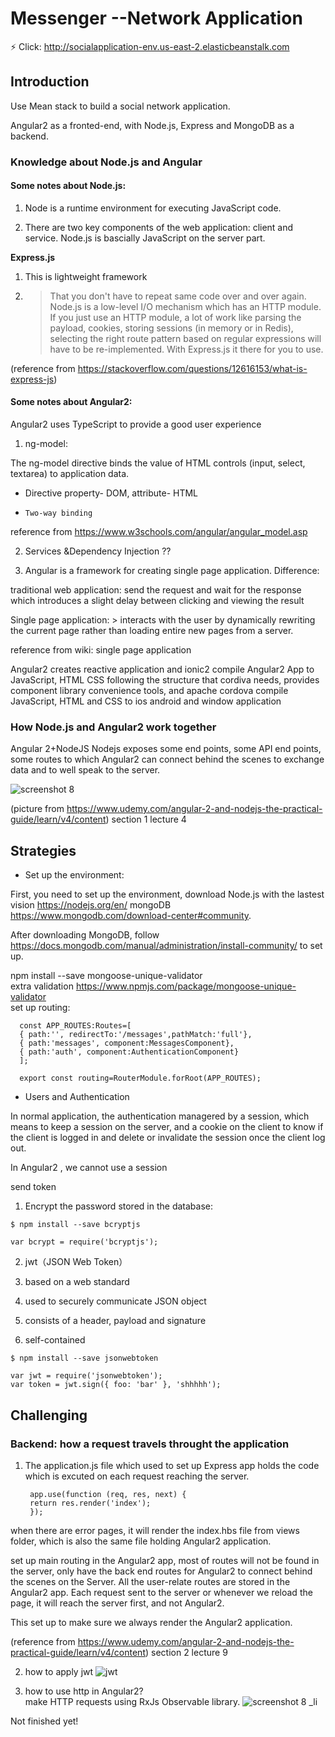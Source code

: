 # Messenger  --Network Application

:zap: Click: http://socialapplication-env.us-east-2.elasticbeanstalk.com   


## Introduction
Use Mean stack to build a social network application.

Angular2 as a fronted-end, with Node.js, Express and MongoDB as a backend.


### Knowledge about Node.js and Angular 
#### Some notes about Node.js:

  1. Node is a runtime environment for executing JavaScript code.

  2. There are two key components of the web application: client and service. Node.js is bascially JavaScript on the server part.

  **Express.js**
  1. This is lightweight framework
  2. > That you don't have to repeat same code over and over again. Node.js is a low-level I/O mechanism which has an HTTP module. If         you just use an HTTP module, a lot of work like parsing the payload, cookies, storing sessions (in memory or in Redis), selecting       the right route pattern based on regular expressions will have to be re-implemented. With Express.js it there for you to use. 

(reference from https://stackoverflow.com/questions/12616153/what-is-express-js)


#### Some notes about Angular2:

  Angular2 uses TypeScript to provide a good user experience
1. ng-model:

The ng-model directive binds the value of HTML controls (input, select, textarea) to application data.
* Directive
property- DOM, attribute- HTML

* `Two-way binding`

reference from https://www.w3schools.com/angular/angular_model.asp

2. Services &Dependency Injection ??

3. Angular is a framework for creating single page application. Difference: 

traditional web application: send the request and wait for the response which introduces a slight delay between clicking and viewing the result

Single page application: > interacts with the user by dynamically rewriting the current page rather than loading entire new pages from a server. 

reference from wiki: single page application

Angular2 creates reactive application and ionic2 compile Angular2 App to JavaScript, HTML CSS following the structure that cordiva needs, provides component library convenience tools, and apache cordova compile JavaScript, HTML and CSS to ios android and window application




### How Node.js and Angular2 work together
Angular 2+NodeJS
Nodejs exposes some end points, some API end points, some routes to which Angular2 can connect behind the scenes to exchange data
and to well speak to the server.

![screenshot 8](https://user-images.githubusercontent.com/22507322/36977257-2a4751c4-2046-11e8-9cda-ac5f74b00b64.png)

(picture from https://www.udemy.com/angular-2-and-nodejs-the-practical-guide/learn/v4/content) section 1 lecture 4

## Strategies
* Set up the environment:  

First, you need to set up the environment, download Node.js with the lastest vision https://nodejs.org/en/ 
                                  mongoDB https://www.mongodb.com/download-center#community.


After downloading MongoDB, follow https://docs.mongodb.com/manual/administration/install-community/ to set up.

npm install --save mongoose-unique-validator  
extra validation
https://www.npmjs.com/package/mongoose-unique-validator   
set up routing:  
````
  const APP_ROUTES:Routes=[
  { path:'', redirectTo:'/messages',pathMatch:'full'},
  { path:'messages', component:MessagesComponent},
  { path:'auth', component:AuthenticationComponent}
  ];   
  
  export const routing=RouterModule.forRoot(APP_ROUTES);
````


* Users and Authentication

In normal application, the authentication managered by a session, which means to keep a session on the server, and a cookie on the client to know if the client is logged in and delete or invalidate the session once the client log out.

In Angular2 , we cannot use a session

send token

1. Encrypt the password stored in the database:

````
$ npm install --save bcryptjs
````

````
var bcrypt = require('bcryptjs');
````

2. jwt（JSON Web Token）

1. based on a web standard

2. used to securely communicate JSON object

3. consists of a header, payload and signature

4. self-contained


````
$ npm install --save jsonwebtoken
````
````
var jwt = require('jsonwebtoken');
var token = jwt.sign({ foo: 'bar' }, 'shhhhh');
````

## Challenging
### Backend: how a request travels throught the application
1. The application.js file which used to set up Express app holds the code which is excuted on each request reaching the server.

   ````
    app.use(function (req, res, next) {
    return res.render('index');
    });
   ````
    
when there are error pages, it will render the index.hbs file from views folder, which is also the same file holding Angular2 application. 

set up main routing in the Angular2 app, most of routes will not be found in the server, only have the back end routes for Angular2 to connect behind the scenes on the Server. All the user-relate routes are stored in the Angular2 app. Each request sent to the server or whenever we reload the page, it will reach the server first, and not Angular2.

This set up to make sure we always render the Angular2 application.

(reference from https://www.udemy.com/angular-2-and-nodejs-the-practical-guide/learn/v4/content) section 2 lecture 9


2. how to apply jwt
![jwt](https://user-images.githubusercontent.com/22507322/37370593-b52689be-26da-11e8-95ca-b76b252e379b.png)


3. how to use http in Angular2?  
make HTTP requests using RxJs Observable library.
![screenshot 8 _li](https://user-images.githubusercontent.com/22507322/36978012-bd293ea6-2048-11e8-83db-418d9cd8d50c.jpg)

Not finished yet!

